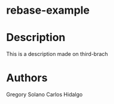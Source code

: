 # rebase-example

# Description

This is a description made on third-brach

# Authors

Gregory Solano
Carlos Hidalgo
